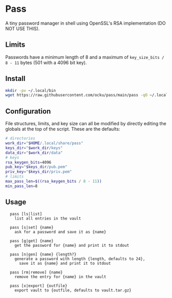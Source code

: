# Pass

A tiny password manager in shell using OpenSSL's RSA implementation (DO NOT USE THIS).

## Limits

Passwords have a minimum length of 8 and a maximum of `key_size_bits / 8 - 11` bytes (501 with a 4096 bit key).

## Install

```sh
mkdir -pv ~/.local/bin
wget https://raw.githubusercontent.com/ocku/pass/main/pass -qO ~/.local/bin/pass
```

## Configuration

File structures, limits, and key size can all be modified by directly editing the globals at the top of the script. These are the defaults:

```sh
# directories
work_dir="$HOME/.local/share/pass"
keys_dir="$work_dir/keys"
data_dir="$work_dir/data"
# keys
rsa_keygen_bits=4096
pub_key="$keys_dir/pub.pem"
priv_key="$keys_dir/priv.pem"
# limits
max_pass_len=$((rsa_keygen_bits / 8 - 11))
min_pass_len=8
```

## Usage

```
  pass [ls|list]
    list all entries in the vault

  pass [s|set] {name}
    ask for a password and save it as {name}

  pass [g|get] {name}
    get the password for {name} and print it to stdout

  pass [n|gen] {name} {length?}
    generate a password with length {length, defaults to 24},
      save it as {name} and print it to stdout

  pass [rm|remove] {name}
    remove the entry for {name} in the vault

  pass [x|export] {outfile}
    export vault to {outfile, defaults to vault.tar.gz}
```
